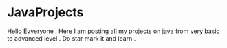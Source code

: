 # JavaProjects

Hello Evveryone . Here I am posting all my projects on java from very basic to advanced level . Do star mark it and learn .
